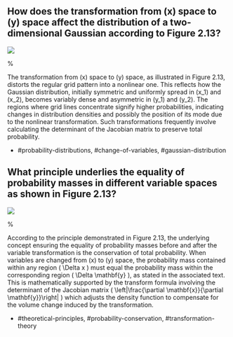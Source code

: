 ## How does the transformation from \(x\) space to \(y\) space affect the distribution of a two-dimensional Gaussian according to Figure 2.13?

![](https://cdn.mathpix.com/cropped/2024_05_10_effe402d88fd8f278266g-1.jpg?height=760&width=398&top_left_y=288&top_left_x=226)

%

The transformation from \(x\) space to \(y\) space, as illustrated in Figure 2.13, distorts the regular grid pattern into a nonlinear one. This reflects how the Gaussian distribution, initially symmetric and uniformly spread in \(x_1\) and \(x_2\), becomes variably dense and asymmetric in \(y_1\) and \(y_2\). The regions where grid lines concentrate signify higher probabilities, indicating changes in distribution densities and possibly the position of its mode due to the nonlinear transformation. Such transformations frequently involve calculating the determinant of the Jacobian matrix to preserve total probability.

- #probability-distributions, #change-of-variables, #gaussian-distribution

## What principle underlies the equality of probability masses in different variable spaces as shown in Figure 2.13?

![](https://cdn.mathpix.com/cropped/2024_05_10_effe402d88fd8f278266g-1.jpg?height=760&width=398&top_left_y=288&top_left_x=226)

%

According to the principle demonstrated in Figure 2.13, the underlying concept ensuring the equality of probability masses before and after the variable transformation is the conservation of total probability. When variables are changed from \(x\) to \(y\) space, the probability mass contained within any region \( \Delta x \) must equal the probability mass within the corresponding region \( \Delta \mathbf{y} \), as stated in the associated text. This is mathematically supported by the transform formula involving the determinant of the Jacobian matrix \( \left|\frac{\partial \mathbf{x}}{\partial \mathbf{y}}\right| \) which adjusts the density function to compensate for the volume change induced by the transformation.

- #theoretical-principles, #probability-conservation, #transformation-theory